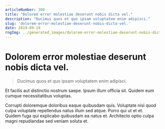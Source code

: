 ```yaml
---
articleNumber: 308
title: "Dolorem error molestiae deserunt nobis dicta vel."
description: "Ducimus quos et quo ipsam voluptatem enim adipisci."
slug: 'dolorem-error-molestiae-deserunt-nobis-dicta-vel.'
date: 2019-09-19
rngImg: ../generated_images/dolorem-error-molestiae-deserunt-nobis-dicta-vel..jpg
---
```


# Dolorem error molestiae deserunt nobis dicta vel.

> Ducimus quos et quo ipsam voluptatem enim adipisci.

Et facilis aut distinctio nostrum saepe. Ipsum illum officia sit. Quidem eum cumque necessitatibus voluptas.
 Corrupti doloremque doloribus eaque quibusdam quis. Voluptate nisi quod culpa voluptate repellendus natus illum sed atque. Porro qui ut et et. Quidem fuga qui explicabo quibusdam ea natus et. Architecto optio culpa magni repudiandae sed veniam soluta et.
